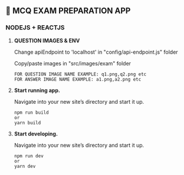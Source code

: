 ## 🚀 MCQ EXAM PREPARATION APP

### NODEJS + REACTJS

1.  **QUESTION IMAGES & ENV**

    Change apiEndpoint to 'localhost' in "config/api-endpoint.js" folder

    Copy/paste images in "src/images/exam" folder

    ```shell
    FOR QUESTION IMAGE NAME EXAMPLE: q1.png,q2.png etc
    FOR ANSWER IMAGE NAME EXAMPLE: a1.png,a2.png etc
    ```

2.  **Start running app.**

    Navigate into your new site’s directory and start it up.

    ```shell
    npm run build
    or
    yarn build
    ```

3.  **Start developing.**

    Navigate into your new site’s directory and start it up.

    ```shell
    npm run dev
    or
    yarn dev
    ```
